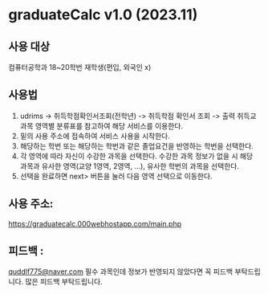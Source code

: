 # graduateCalc v1.0 (2023.11)
## 사용 대상
컴퓨터공학과 18~20학번 재학생(편입, 외국인 x)

## 사용법
1. udrims -> 취득학점확인서조회(전학년) -> 취득학점 확인서 조회 -> 출력
   취득교과목 영역별 분류표를 참고하여 해당 서비스를 이용한다.
2. 밑의 사용 주소에 접속하여 서비스 사용을 시작한다.
3. 해당하는 학번 또는 해당하는 학번과 같은 졸업요건을 반영하는 학번을 선택한다.
4. 각 영역에 따라 자신이 수강한 과목을 선택한다.
   수강한 과목 정보가 없을 시 해당 과목과 유사한 영역(교양 1영역, 2영역, ...), 유사한 학번의 과목을 선택한다. 
6. 선택을 완료하면 next> 버튼을 눌러 다음 영역 선택으로 이동한다.

## 사용 주소:
https://graduatecalc.000webhostapp.com/main.php

## 피드백 :
quddlf775@naver.com
필수 과목인데 정보가 반영되지 않았다면 꼭 피드백 부탁드립니다.
많은 피드백 부탁드립니다.
